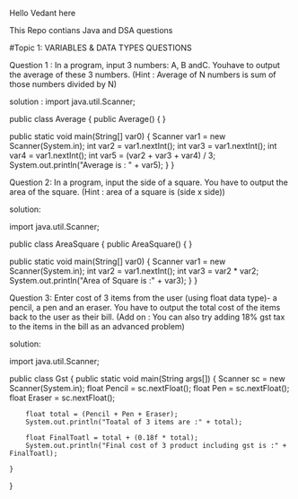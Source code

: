 Hello Vedant here

This Repo contians Java and DSA questions

#Topic 1: VARIABLES & DATA TYPES QUESTIONS

 Question 1 : In a program, input 3 numbers: A, B andC. Youhave to output the average of
 these 3 numbers.
 (Hint : Average of N numbers is sum of those numbers divided by N)

 solution :
 import java.util.Scanner;

public class Average {
   public Average() {
   }

   public static void main(String[] var0) {
      Scanner var1 = new Scanner(System.in);
      int var2 = var1.nextInt();
      int var3 = var1.nextInt();
      int var4 = var1.nextInt();
      int var5 = (var2 + var3 + var4) / 3;
      System.out.println("Average is : " + var5);
   }
}

 Question 2: In a program, input the side of a square. You have to output the area of the
 square.
 (Hint : area of a square is (side x side))


 solution:

 
import java.util.Scanner;

public class AreaSquare {
   public AreaSquare() {
   }

   public static void main(String[] var0) {
      Scanner var1 = new Scanner(System.in);
      int var2 = var1.nextInt();
      int var3 = var2 * var2;
      System.out.println("Area of Square is :" + var3);
   }
}

 Question 3: Enter cost of 3 items from the user (using float data type)- a pencil, a pen and
 an eraser. You have to output the total cost of the items back to the user as their bill.
 (Add on : You can also try adding 18% gst tax to the items in the bill as an advanced problem)

 solution:

import java.util.Scanner;

public class Gst {
    public static void main(String args[]) {
        Scanner sc = new Scanner(System.in);
        float Pencil = sc.nextFloat();
        float Pen = sc.nextFloat();
        float Eraser = sc.nextFloat();

        float total = (Pencil + Pen + Eraser);
        System.out.println("Toatal of 3 items are :" + total);

        float FinalToatl = total + (0.18f * total);
        System.out.println("Final cost of 3 product including gst is :" + FinalToatl);

    }
}


 

